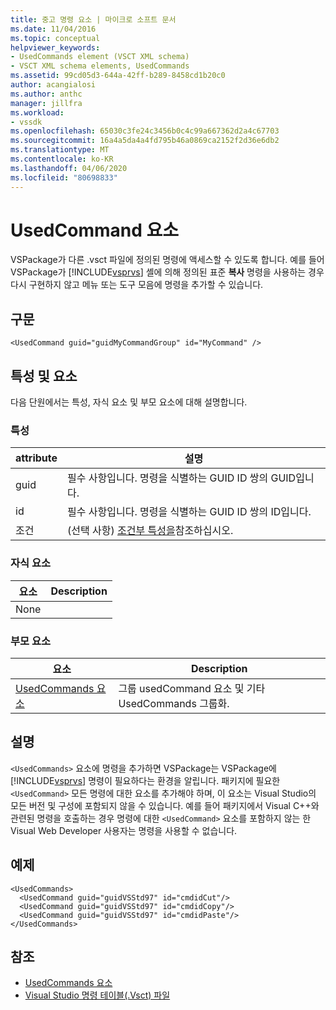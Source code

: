 ```yaml
---
title: 중고 명령 요소 | 마이크로 소프트 문서
ms.date: 11/04/2016
ms.topic: conceptual
helpviewer_keywords:
- UsedCommands element (VSCT XML schema)
- VSCT XML schema elements, UsedCommands
ms.assetid: 99cd05d3-644a-42ff-b289-8458cd1b20c0
author: acangialosi
ms.author: anthc
manager: jillfra
ms.workload:
- vssdk
ms.openlocfilehash: 65030c3fe24c3456b0c4c99a667362d2a4c67703
ms.sourcegitcommit: 16a4a5da4a4fd795b46a0869ca2152f2d36e6db2
ms.translationtype: MT
ms.contentlocale: ko-KR
ms.lasthandoff: 04/06/2020
ms.locfileid: "80698833"
---
```

# <a name="usedcommand-element"></a>UsedCommand 요소
VSPackage가 다른 .vsct 파일에 정의된 명령에 액세스할 수 있도록 합니다. 예를 들어 VSPackage가 [!INCLUDE[vsprvs](../code-quality/includes/vsprvs_md.md)] 셸에 의해 정의된 표준 **복사** 명령을 사용하는 경우 다시 구현하지 않고 메뉴 또는 도구 모음에 명령을 추가할 수 있습니다.

## <a name="syntax"></a>구문

```
<UsedCommand guid="guidMyCommandGroup" id="MyCommand" />
```

## <a name="attributes-and-elements"></a>특성 및 요소
 다음 단원에서는 특성, 자식 요소 및 부모 요소에 대해 설명합니다.

### <a name="attributes"></a>특성

|attribute|설명|
|---------------|-----------------|
|guid|필수 사항입니다. 명령을 식별하는 GUID ID 쌍의 GUID입니다.|
|id|필수 사항입니다. 명령을 식별하는 GUID ID 쌍의 ID입니다.|
|조건|(선택 사항) [조건부 특성을](../extensibility/vsct-xml-schema-conditional-attributes.md)참조하십시오.|

### <a name="child-elements"></a>자식 요소

|요소|Description|
|-------------|-----------------|
|None||

### <a name="parent-elements"></a>부모 요소

|요소|Description|
|-------------|-----------------|
|[UsedCommands 요소](../extensibility/usedcommands-element.md)|그룹 usedCommand 요소 및 기타 UsedCommands 그룹화.|

## <a name="remarks"></a>설명
 `<UsedCommands>` 요소에 명령을 추가하면 VSPackage는 VSPackage에 [!INCLUDE[vsprvs](../code-quality/includes/vsprvs_md.md)] 명령이 필요하다는 환경을 알립니다. 패키지에 필요한 `<UsedCommand>` 모든 명령에 대한 요소를 추가해야 하며, 이 요소는 Visual Studio의 모든 버전 및 구성에 포함되지 않을 수 있습니다. 예를 들어 패키지에서 Visual C++와 관련된 명령을 호출하는 경우 명령에 대한 `<UsedCommand>` 요소를 포함하지 않는 한 Visual Web Developer 사용자는 명령을 사용할 수 없습니다.

## <a name="example"></a>예제

```
<UsedCommands>
  <UsedCommand guid="guidVSStd97" id="cmdidCut"/>
  <UsedCommand guid="guidVSStd97" id="cmdidCopy"/>
  <UsedCommand guid="guidVSStd97" id="cmdidPaste"/>
</UsedCommands>
```

## <a name="see-also"></a>참조
- [UsedCommands 요소](../extensibility/usedcommands-element.md)
- [Visual Studio 명령 테이블(.Vsct) 파일](../extensibility/internals/visual-studio-command-table-dot-vsct-files.md)
